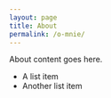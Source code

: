 ```yaml
---
layout: page
title: About
permalink: /o-mnie/
---
```


About content goes here.

* A list item
* Another list item